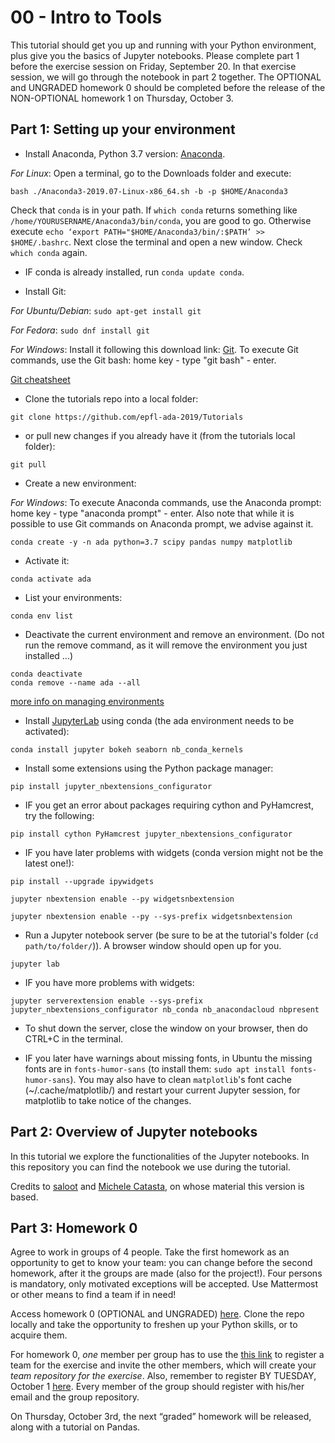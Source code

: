 # 00 - Intro to Tools

This tutorial should get you up and running with your Python environment, plus give you the basics of Jupyter notebooks. Please complete part 1 before the exercise session on Friday, September 20. In that exercise session, we will go through the notebook in part 2 together. The OPTIONAL and UNGRADED homework 0 should be completed before the release of the NON-OPTIONAL homework 1 on Thursday, October 3.

## Part 1: Setting up your environment

* Install Anaconda, Python 3.7 version: [Anaconda](https://www.anaconda.com/distribution/#download-section).

*For Linux*: Open a terminal, go to the Downloads folder and execute:

```
bash ./Anaconda3-2019.07-Linux-x86_64.sh -b -p $HOME/Anaconda3
```

Check that `conda` is in your path. If `which conda` returns something like `/home/YOURUSERNAME/Anaconda3/bin/conda`, you are good to go. Otherwise execute
`echo ‘export PATH="$HOME/Anaconda3/bin/:$PATH’ >> $HOME/.bashrc`. Next close the terminal and open a new window. Check `which conda` again.

* IF conda is already installed, run `conda update conda`.

* Install Git:

*For Ubuntu/Debian*: `sudo apt-get install git`

*For Fedora*: `sudo dnf install git`

*For Windows*:
Install it following this download link: [Git](https://git-scm.com/downloads). To execute Git commands, use the Git bash: home key - type "git bash" - enter.

[Git cheatsheet](http://rogerdudler.github.io/git-guide/)

* Clone the tutorials repo into a local folder:

```
git clone https://github.com/epfl-ada-2019/Tutorials
```

* or pull new changes if you already have it (from the tutorials local folder):

```
git pull
```

* Create a new environment:

*For Windows*: 
To execute Anaconda commands, use the Anaconda prompt: home key - type "anaconda prompt" - enter.
Also note that while it is possible to use Git commands on Anaconda prompt, we advise against it.

```
conda create -y -n ada python=3.7 scipy pandas numpy matplotlib
```

* Activate it:
    
```
conda activate ada
```

* List your environments:
    
```
conda env list
```

* Deactivate the current environment and remove an environment. (Do not run the remove command, as it will remove the environment you just installed ...)
    
```
conda deactivate
conda remove --name ada --all
```

[more info on managing environments](https://conda.io/docs/user-guide/tasks/manage-environments.html)

* Install [JupyterLab](https://jupyterlab.readthedocs.io/en/stable/) using conda (the ada environment needs to be activated):
    
```
conda install jupyter bokeh seaborn nb_conda_kernels
```

* Install some extensions using the Python package manager:
    
```
pip install jupyter_nbextensions_configurator
```

* IF you get an error about packages requiring cython and PyHamcrest, try the following:
```
pip install cython PyHamcrest jupyter_nbextensions_configurator
```

* IF you have later problems with widgets (conda version might not be the latest one!):
    
```
pip install --upgrade ipywidgets
    
jupyter nbextension enable --py widgetsnbextension
    
jupyter nbextension enable --py --sys-prefix widgetsnbextension
```

* Run a Jupyter notebook server (be sure to be at the tutorial's folder (`cd path/to/folder/`)). A browser window should open up for you.

```
jupyter lab
```

* IF you have more problems with widgets:

```
jupyter serverextension enable --sys-prefix jupyter_nbextensions_configurator nb_conda nb_anacondacloud nbpresent
```

* To shut down the server, close the window on your browser, then do CTRL+C in the terminal.

* IF you later have warnings about missing fonts, in Ubuntu the missing fonts are in `fonts-humor-sans` (to install them: `sudo apt install fonts-humor-sans`). You may also have to clean `matplotlib`'s font cache (~/.cache/matplotlib/) and restart your current Jupyter session, for matplotlib to take notice of the changes.

## Part 2: Overview of Jupyter notebooks

In this tutorial we explore the functionalities of the Jupyter notebooks. In this repository you can find the notebook we use during the tutorial.

Credits to [saloot](https://github.com/saloot) and [Michele Catasta](https://github.com/pirroh), on whose material this version is based.

## Part 3: Homework 0

Agree to work in groups of 4 people. Take the first homework as an opportunity to get to know your team: you can change before the second homework, after it the groups are made (also for the project!). Four persons is mandatory, only motivated exceptions will be accepted. Use Mattermost or other means to find a team if in need!

Access homework 0 (OPTIONAL and UNGRADED) [here](https://github.com/epfl-ada-2019/Homework). Clone the repo locally and take the opportunity to freshen up your Python skills, or to acquire them.

For homework 0, *one* member per group has to use the [this link](https://classroom.github.com/g/eOXaZkyS) to register a team for the exercise and invite the other members, which will create your *team repository for the exercise*.
Also, remember to register BY TUESDAY, October 1 [here](https://docs.google.com/forms/d/e/1FAIpQLSfUhAtCwpIB0h8aDwPf5LrkwDSGGjZ0ly3sU7RTcron-sg_BA/viewform). Every member of the group should register with his/her email and the group repository. 

On Thursday, October 3rd, the next “graded” homework will be released, along with a tutorial on Pandas.
